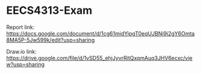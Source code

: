 # EECS4313-Exam

Report link: https://docs.google.com/document/d/1cg61mjdYipgT0eqUJBNj9j2gY6Omta8MA5P-5Jw599k/edit?usp=sharing

Draw.io link: https://drive.google.com/file/d/1vSD55_ehjJyvrRitQxqmAuq3JHV6ecxc/view?usp=sharing
